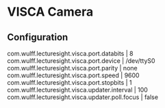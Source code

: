 # VISCA Camera

## Configuration

com.wulff.lecturesight.visca.port.databits | 8
com.wulff.lecturesight.visca.port.device | /dev/ttyS0
com.wulff.lecturesight.visca.port.parity | none
com.wulff.lecturesight.visca.port.speed | 9600
com.wulff.lecturesight.visca.port.stopbits | 1
com.wulff.lecturesight.visca.updater.interval | 100
com.wulff.lecturesight.visca.updater.poll.focus | false

